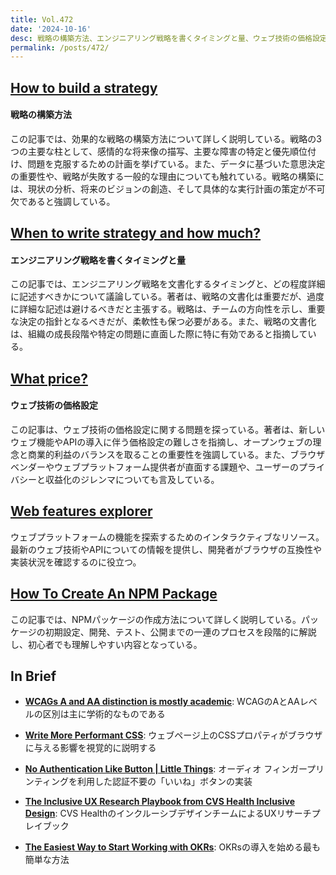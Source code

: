 ```yaml
---
title: Vol.472
date: '2024-10-16'
desc: 戦略の構築方法、エンジニアリング戦略を書くタイミングと量、ウェブ技術の価格設定、ほか計10リンク
permalink: /posts/472/
---
```


## [How to build a strategy](https://www.cultivatedmanagement.com/how-to-build-a-strategy/)
#### 戦略の構築方法

この記事では、効果的な戦略の構築方法について詳しく説明している。戦略の3つの主要な柱として、感情的な将来像の描写、主要な障害の特定と優先順位付け、問題を克服するための計画を挙げている。また、データに基づいた意思決定の重要性や、戦略が失敗する一般的な理由についても触れている。戦略の構築には、現状の分析、将来のビジョンの創造、そして具体的な実行計画の策定が不可欠であると強調している。

## [When to write strategy and how much?](https://lethain.com/when-write-down-engineering-strategy/)
#### エンジニアリング戦略を書くタイミングと量

この記事では、エンジニアリング戦略を文書化するタイミングと、どの程度詳細に記述すべきかについて議論している。著者は、戦略の文書化は重要だが、過度に詳細な記述は避けるべきだと主張する。戦略は、チームの方向性を示し、重要な決定の指針となるべきだが、柔軟性も保つ必要がある。また、戦略の文書化は、組織の成長段階や特定の問題に直面した際に特に有効であると指摘している。

## [What price?](https://adactio.com/journal/21405)
#### ウェブ技術の価格設定

この記事は、ウェブ技術の価格設定に関する問題を探っている。著者は、新しいウェブ機能やAPIの導入に伴う価格設定の難しさを指摘し、オープンウェブの理念と商業的利益のバランスを取ることの重要性を強調している。また、ブラウザベンダーやウェブプラットフォーム提供者が直面する課題や、ユーザーのプライバシーと収益化のジレンマについても言及している。

## [Web features explorer](https://web-platform-dx.github.io/web-features-explorer/release-notes/)

ウェブプラットフォームの機能を探索するためのインタラクティブなリソース。最新のウェブ技術やAPIについての情報を提供し、開発者がブラウザの互換性や実装状況を確認するのに役立つ。

## [How To Create An NPM Package](https://www.totaltypescript.com/how-to-create-an-npm-package)

この記事では、NPMパッケージの作成方法について詳しく説明している。パッケージの初期設定、開発、テスト、公開までの一連のプロセスを段階的に解説し、初心者でも理解しやすい内容となっている。

## In Brief

- **[WCAGs A and AA distinction is mostly academic](https://yatil.net/blog/wcags-a-and-aa-distinction-is-mostly-academic)**: WCAGのAとAAレベルの区別は主に学術的なものである

- **[Write More Performant CSS](https://css-triggers.com/)**: ウェブページ上のCSSプロパティがブラウザに与える影響を視覚的に説明する

- **[No Authentication Like Button | Little Things](https://abhisaha.com/blog/no-authentication-like-button/)**: オーディオ フィンガープリンティングを利用した認証不要の「いいね」ボタンの実装

- **[The Inclusive UX Research Playbook from CVS Health Inclusive Design](https://scribe.rip/cvs-health-tech-blog/the-inclusive-ux-research-playbook-from-cvs-health-inclusive-design-fb652552929a)**: CVS HealthのインクルーシブデザインチームによるUXリサーチプレイブック

- **[The Easiest Way to Start Working with OKRs](https://eleganthack.com/the-easiest-way-to-start-working-with-okrs/)**: OKRsの導入を始める最も簡単な方法
